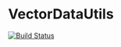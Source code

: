 # VectorDataUtils

[![Build Status](https://github.com/vidhyasaharan/VectorDataUtils.jl/actions/workflows/CI.yml/badge.svg?branch=main)](https://github.com/vidhyasaharan/VectorDataUtils.jl/actions/workflows/CI.yml?query=branch%3Amain)

